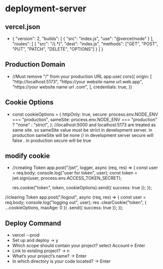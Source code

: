 # deployment-server

## vercel.json
- {
  "version": 2,
  "builds": [
    {
      "src": "index.js",
      "use": "@vercel/node"
    }
  ],
  "routes": [
    {
      "src": "/(.*)",
      "dest": "index.js",
      "methods": ["GET", "POST", "PUT", "PATCH", "DELETE", "OPTIONS"]
    }
  ]
}

## Production Domain 
- //Must remove "/" from your production URL
app.use(
  cors({
    origin: [
      "http://localhost:5173",
      "https://your website name url.web.app",
      "https://your website name url .com",
    ],
    credentials: true,
  })

## Cookie Options 

- const cookieOptions = {
  httpOnly: true,
  secure: process.env.NODE_ENV === "production",
  sameSite: process.env.NODE_ENV === "production" ? "none" : "strict",
};
//localhost:5000 and localhost:5173 are treated as same site.  so sameSite value must be strict in development server.  in production sameSite will be none
// in development server secure will false .  in production secure will be true

## modify cookie 
- //creating Token
app.post("/jwt", logger, async (req, res) => {
  const user = req.body;
  console.log("user for token", user);
  const token = jwt.sign(user, process.env.ACCESS_TOKEN_SECRET);

  res.cookie("token", token, cookieOptions).send({ success: true });
});

//clearing Token
app.post("/logout", async (req, res) => {
  const user = req.body;
  console.log("logging out", user);
  res
    .clearCookie("token", { ...cookieOptions, maxAge: 0 })
    .send({ success: true });
});

## Deploy Command 

- vercel --prod
-   Set up and deploy -> y
-   Which scope should contain your project? select Account-> Enter
-   Link to existing project? -> n
-   What’s your project’s name? -> Enter
-   In which directory is your code located? -> Enter

